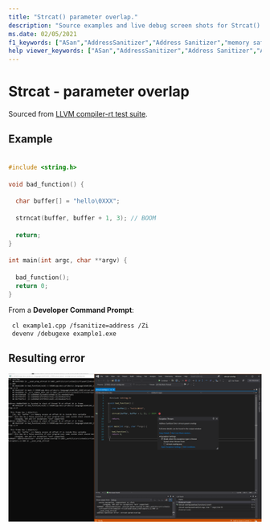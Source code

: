 ```yaml
---
title: "Strcat() parameter overlap."
description: "Source examples and live debug screen shots for Strcat() parameter overlap errors."
ms.date: 02/05/2021
f1_keywords: ["ASan","AddressSanitizer","Address Sanitizer","memory safety","Strcat() parameter overlap", "ASan examples"]
help viewer_keywords: ["ASan","AddressSanitizer","Address Sanitizer","ASan examples","Strcat() parameter overlap"]
---
```


# Strcat - parameter overlap

Sourced from [LLVM compiler-rt test suite](https://github.com/llvm/llvm-project/tree/main/compiler-rt/test/asan/TestCases).

## Example

```cpp

#include <string.h>

void bad_function() {

  char buffer[] = "hello\0XXX";

  strncat(buffer, buffer + 1, 3); // BOOM

  return;
}

int main(int argc, char **argv) {

  bad_function();
  return 0;
}

```

From a **Developer Command Prompt**:
```
 cl example1.cpp /fsanitize=address /Zi
 devenv /debugexe example1.exe
```

## Resulting error

![example1](SRC_CODE/strcat-param-overlap/example1.PNG)
